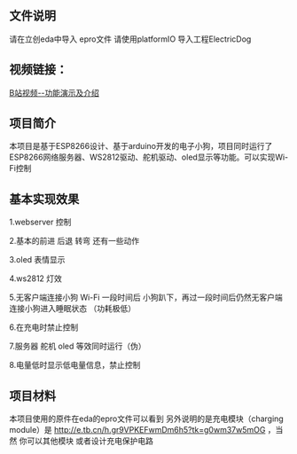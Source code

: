
## 文件说明
请在立创eda中导入 epro文件
请使用platformIO 导入工程ElectricDog

## 视频链接：
[B站视频--功能演示及介绍](https://www.bilibili.com/)
## 项目简介

本项目是基于ESP8266设计、基于arduino开发的电子小狗，项目同时运行了ESP8266网络服务器、WS2812驱动、舵机驱动、oled显示等功能。可以实现Wi-Fi控制
## 基本实现效果
1.webserver 控制

2.基本的前进 后退 转弯 还有一些动作

3.oled 表情显示

4.ws2812 灯效

5.无客户端连接小狗 Wi-Fi 一段时间后 小狗趴下，再过一段时间后仍然无客户端连接小狗进入睡眠状态 （功耗极低）

6.在充电时禁止控制

7.服务器 舵机 oled 等效同时运行（伪）

8.电量低时显示低电量信息，禁止控制


## 项目材料

本项目使用的原件在eda的epro文件可以看到 另外说明的是充电模块（charging module）是 http://e.tb.cn/h.gr9VPKEFwmDm6h5?tk=g0wm37w5mOG ，当然 你可以其他模块 或者设计充电保护电路
